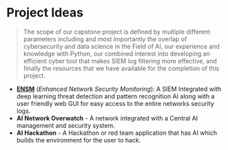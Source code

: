 # Project Ideas
> The scope of our capstone project is defined by multiple different parameters including and most importantly the overlap of cybersecurity and data science in the
> Field of AI, our experience and knowledge with Python, our combined interest into developing an efficient cyber tool that makes SIEM log filtering more effective, and finally the resources that we have available for the completion of this project.

- **[ENSM](https://github.com/CameronAuler/Capstone-ENSM/blob/34ea6f2033aea7b69a0b6827ad5f26be1927a8fc/Brainstorming/ENSM.md)** (*Enhanced Network Security Monitoring*): A SIEM Integrated with deep learning threat detection and pattern recognition AI along with a user friendly web GUI for easy access to the entire networks security logs.
- **AI Network Overwatch** - A network integrated with a Central AI management and security system.
- **AI Hackathon** - A Hackathon or red team application that has AI which builds the environment for the user to hack.
